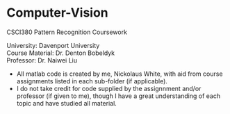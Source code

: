# Computer-Vision
CSCI380 Pattern Recognition Coursework

University: Davenport University <br>
Course Material: Dr. Denton Bobeldyk <br>
Professor: Dr. Naiwei Liu <br>

* All matlab code is created by me, Nickolaus White, with aid from course assignments listed in each sub-folder (if applicable). 
* I do not take credit for code supplied by the assignnment and/or professor (if given to me), though I have
a great understanding of each topic and have studied all material.
